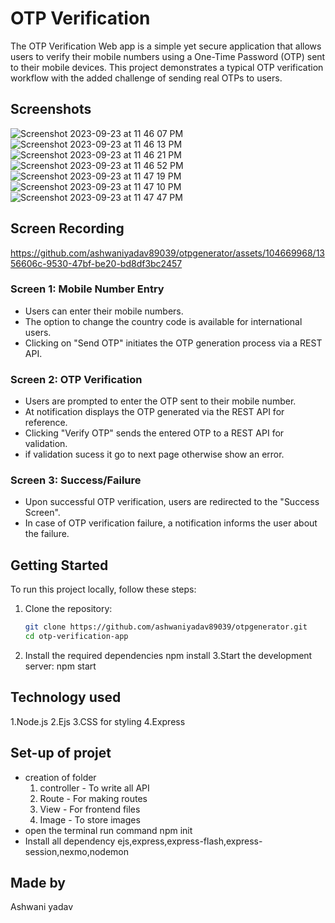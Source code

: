 # OTP Verification 

The OTP Verification Web app is a simple yet secure application that allows users to verify their mobile numbers using a One-Time Password (OTP) sent to their mobile devices. This project demonstrates a typical OTP verification workflow with the added challenge of sending real OTPs to users.

## Screenshots
![Screenshot 2023-09-23 at 11 46 07 PM](https://github.com/ashwaniyadav89039/otpgenerator/assets/104669968/39291cef-6ee6-4c06-88d0-d4590478a248)
![Screenshot 2023-09-23 at 11 46 13 PM](https://github.com/ashwaniyadav89039/otpgenerator/assets/104669968/7812be92-c7d2-4677-87a4-a5464bc802b8)
![Screenshot 2023-09-23 at 11 46 21 PM](https://github.com/ashwaniyadav89039/otpgenerator/assets/104669968/2a950af4-d1f4-481d-815e-7f4206fcd202)
![Screenshot 2023-09-23 at 11 46 52 PM](https://github.com/ashwaniyadav89039/otpgenerator/assets/104669968/6d3b1e80-48e8-458f-a1fc-ad5ef4c21035)
![Screenshot 2023-09-23 at 11 47 19 PM](https://github.com/ashwaniyadav89039/otpgenerator/assets/104669968/b98a0faf-a557-495a-9fbe-6c00f9406495)
![Screenshot 2023-09-23 at 11 47 10 PM](https://github.com/ashwaniyadav89039/otpgenerator/assets/104669968/8c5e239e-5687-4450-a2c8-cae46d49fb51)
![Screenshot 2023-09-23 at 11 47 47 PM](https://github.com/ashwaniyadav89039/otpgenerator/assets/104669968/d903ba7a-7b39-4d78-9f99-7423031e5247)

## Screen Recording
https://github.com/ashwaniyadav89039/otpgenerator/assets/104669968/1356606c-9530-47bf-be20-bd8df3bc2457


### Screen 1: Mobile Number Entry
- Users can enter their mobile numbers.
- The option to change the country code is available for international users.
- Clicking on "Send OTP" initiates the OTP generation process via a REST API.

### Screen 2: OTP Verification
- Users are prompted to enter the OTP sent to their mobile number.
- At notification displays the OTP generated via the REST API for reference.
- Clicking "Verify OTP" sends the entered OTP to a REST API for validation.
- if validation sucess it go to next page otherwise show an error.

### Screen 3: Success/Failure
- Upon successful OTP verification, users are redirected to the "Success Screen".
- In case of OTP verification failure, a notification informs the user about the failure.

## Getting Started

To run this project locally, follow these steps:

1. Clone the repository:
   ```sh
   git clone https://github.com/ashwaniyadav89039/otpgenerator.git
   cd otp-verification-app
2. Install the required dependencies
     npm install
3.Start the development server:
    npm start

## Technology used
1.Node.js
2.Ejs
3.CSS for styling
4.Express

## Set-up of projet
- creation of folder
   1. controller - To write all API
   2. Route - For making routes
   3. View - For frontend files
   4. Image - To store images 
- open the terminal run command npm init
- Install all dependency ejs,express,express-flash,express-session,nexmo,nodemon
    

## Made by
Ashwani yadav

   
